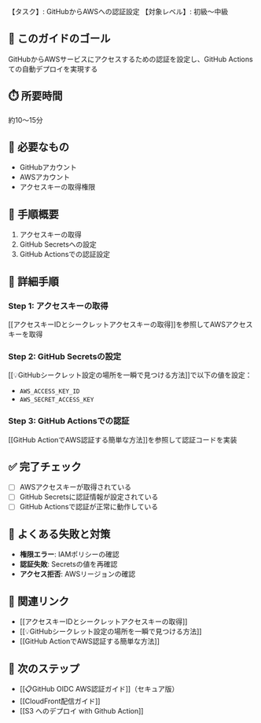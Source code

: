 【タスク】: GitHubからAWSへの認証設定
【対象レベル】: 初級〜中級

## 🎯 このガイドのゴール
GitHubからAWSサービスにアクセスするための認証を設定し、GitHub Actionsての自動デプロイを実現する

## ⏱️ 所要時間
約10〜15分

## 🧰 必要なもの
- GitHubアカウント
- AWSアカウント
- アクセスキーの取得権限

## 📝 手順概要
1. アクセスキーの取得
2. GitHub Secretsへの設定
3. GitHub Actionsでの認証設定

## 🔧 詳細手順

### Step 1: アクセスキーの取得
[[アクセスキーIDとシークレットアクセスキーの取得]]を参照してAWSアクセスキーを取得

### Step 2: GitHub Secretsの設定
[[💡GitHubシークレット設定の場所を一瞬で見つける方法]]で以下の値を設定：
- `AWS_ACCESS_KEY_ID`
- `AWS_SECRET_ACCESS_KEY`

### Step 3: GitHub Actionsでの認証
[[GitHub ActionでAWS認証する簡単な方法]]を参照して認証コードを実装

## ✅ 完了チェック
- [ ] AWSアクセスキーが取得されている
- [ ] GitHub Secretsに認証情報が設定されている
- [ ] GitHub Actionsで認証が正常に動作している

## 🚨 よくある失敗と対策
- **権限エラー**: IAMポリシーの確認
- **認証失敗**: Secretsの値を再確認
- **アクセス拒否**: AWSリージョンの確認

## 🔄 関連リンク
- [[アクセスキーIDとシークレットアクセスキーの取得]]
- [[💡GitHubシークレット設定の場所を一瞬で見つける方法]]
- [[GitHub ActionでAWS認証する簡単な方法]]

## 🚀 次のステップ
- [[📋GitHub OIDC AWS認証ガイド]]（セキュア版）
- [[CloudFront配信ガイド]]
- [[S3 へのデプロイ with Github Action]]